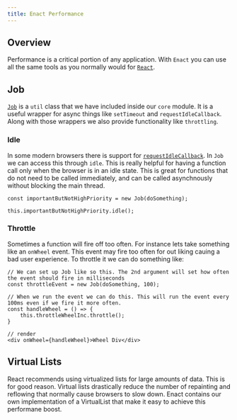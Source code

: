 ```yaml
---
title: Enact Performance
---
```


## Overview

Performance is a critical portion of any application. With `Enact` you can use all the same tools as
you normally would for [`React`](https://reactjs.org/docs/optimizing-performance.html).

## Job

[`Job`](../../modules/core/Job/) is a `util` class that we have included inside our `core` module. It
is a useful wrapper for async things like `setTimeout` and `requestIdleCallback`. Along with those 
wrappers we also provide functionality like `throttling`. 

### Idle

In some modern browsers there is support for
[`requestIdleCallback`](https://developer.mozilla.org/en-US/docs/Web/API/Window/requestIdleCallback).
In `Job` we can access this through `idle`. This is really helpful for having a function call only
when the browser is in an idle state. This is great for functions that do not need to be called
immediately, and can be called asynchnously without blocking the main thread.

```
const importantButNotHighPriority = new Job(doSomething);

this.importantButNotHighPriority.idle();
```

### Throttle

Sometimes a function will fire off too often. For instance lets take something like an `onWheel` event.
This event may fire too often for out liking cauing a bad user experience. To throttle it we can do something like:

```
// We can set up Job like so this. The 2nd argument will set how often the event should fire in milliseconds
const throttleEvent = new Job(doSomething, 100);

// When we run the event we can do this. This will run the event every 100ms even if we fire it more often.
const handleWheel = () => {
	this.throttleWheelInc.throttle();
}

// render
<div onWheel={handleWheel}>Wheel Div</div>
```

## Virtual Lists

React recommends using virtualized lists for large amounts of data. This is for good reason. Virtual
lists drastically reduce the number of repainting and reflowing that normally cause browsers to slow
down. Enact contains our own implementation of a VirtualList that make it easy to achieve this
performane boost.